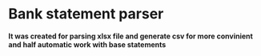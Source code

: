 # Bank statement parser

**It was created for parsing xlsx file and generate csv for more convinient and half automatic work with base statements**
